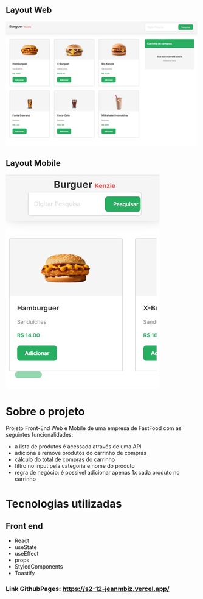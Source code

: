 ## Layout Web
![Web 1](/src/assets/hamburgueria.jpg)

## Layout Mobile

![Mobile 1](/src/assets/bukenzie1.jpg) 

# Sobre o projeto

Projeto Front-End Web e Mobile de uma empresa de FastFood com as seguintes funcionalidades:

- a lista de produtos é acessada através de uma API
- adiciona e remove produtos do carrinho de compras
- cálculo do total de compras do carrinho
- filtro no input pela categoria e nome do produto
- regra de negócio: é possivel adicionar apenas 1x cada produto no carrinho

# Tecnologias utilizadas

## Front end

- React
- useState
- useEffect
- props
- StyledComponents
- Toastify

### Link GithubPages: https://s2-12-jeanmbiz.vercel.app/
